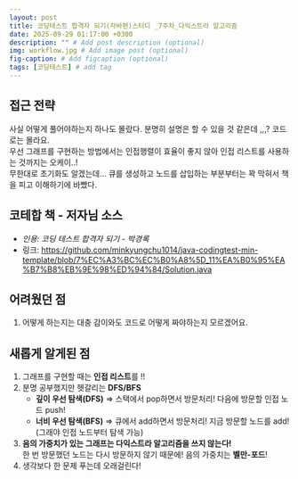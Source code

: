```yaml
---
layout: post
title: 코딩테스트 합격자 되기(자바편)스터디 _7주차_다익스트라 알고리즘
date: 2025-09-29 01:17:00 +0300
description: "" # Add post description (optional)
img: workflow.jpg # Add image post (optional)
fig-caption: # Add figcaption (optional)
tags: [코딩테스트] # add tag
---
```


## 접근 전략
사실 어떻게 풀어야하는지 하나도 몰랐다. 분명히 설명은 할 수 있을 것 같은데 ,,,? 코드로는 몰라요.  
우선 그래프를 구현하는 방법에서는 인접행렬이 효율이 좋지 않아 인접 리스트를 사용하는 것까지는 오케이..!  
무한대로 초기화도 알겠는데... 큐를 생성하고 노드를 삽입하는 부분부터는 꽉 막혀서 책을 피고 이해하기에 바빴다.

## 코테합 책 - 저자님 소스
- *인용: 코딩 테스트 합격자 되기 - 박경록*  
- 링크: https://github.com/minkyungchu1014/java-codingtest-min-template/blob/7%EC%A3%BC%EC%B0%A8%5D_11%EA%B0%95%EA%B7%B8%EB%9E%98%ED%94%84/Solution.java

## 어려웠던 점
1. 어떻게 하는지는 대충 감이와도 코드로 어떻게 짜야하는지 모르겠어요.

## 새롭게 알게된 점
1. 그래프를 구현할 때는 **인접 리스트**를 !!
2. 분명 공부했지만 헷갈리는 **DFS/BFS**  
   - **깊이 우선 탐색(DFS)** ⇒ 스택에서 pop하면서 방문처리! 다음에 방문할 인접 노드 push!  
   - **너비 우선 탐색(BFS)** ⇒ 큐에서 add하면서 방문처리! 지금 방문할 노드를 add! (그래야 인접 노드부터 탐색 가능)
3. **음의 가중치가 있는 그래프는 다익스트라 알고리즘을 쓰지 않는다!**  
   한 번 방문했던 노드는 다시 방문하지 않기 때문에! 음의 가중치는 **벨만-포드**!
4. 생각보다 한 문제 푸는데 오래걸린다!
